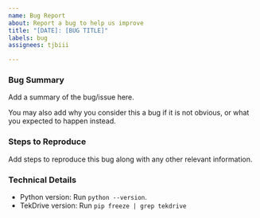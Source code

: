 ```yaml
---
name: Bug Report
about: Report a bug to help us improve
title: "[DATE]: [BUG TITLE]"
labels: bug
assignees: tjbiii

---
```


### Bug Summary
Add a summary of the bug/issue here.

You may also add why you consider this a bug if it is not obvious, or what you expected to happen instead.


### Steps to Reproduce
Add steps to reproduce this bug along with any other relevant information.


### Technical Details
* Python version: Run `python --version`.
* TekDrive version: Run `pip freeze | grep tekdrive`
